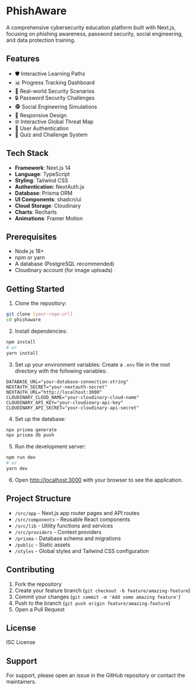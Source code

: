 # PhishAware

A comprehensive cybersecurity education platform built with Next.js, focusing on phishing awareness, password security, social engineering, and data protection training.

## Features

- 🛡️ Interactive Learning Paths
- 📊 Progress Tracking Dashboard
- 🎯 Real-world Security Scenarios
- 🔒 Password Security Challenges
- 🕵️ Social Engineering Simulations
- 📱 Responsive Design
- 🌐 Interactive Global Threat Map
- 🔐 User Authentication
- 🎯 Quiz and Challenge System

## Tech Stack

- **Framework**: Next.js 14
- **Language**: TypeScript
- **Styling**: Tailwind CSS
- **Authentication**: NextAuth.js
- **Database**: Prisma ORM
- **UI Components**: shadcn/ui
- **Cloud Storage**: Cloudinary
- **Charts**: Recharts
- **Animations**: Framer Motion

## Prerequisites

- Node.js 18+ 
- npm or yarn
- A database (PostgreSQL recommended)
- Cloudinary account (for image uploads)

## Getting Started

1. Clone the repository:
```bash
git clone [your-repo-url]
cd phishaware
```

2. Install dependencies:
```bash
npm install
# or
yarn install
```

3. Set up your environment variables:
Create a `.env` file in the root directory with the following variables:
```env
DATABASE_URL="your-database-connection-string"
NEXTAUTH_SECRET="your-nextauth-secret"
NEXTAUTH_URL="http://localhost:3000"
CLOUDINARY_CLOUD_NAME="your-cloudinary-cloud-name"
CLOUDINARY_API_KEY="your-cloudinary-api-key"
CLOUDINARY_API_SECRET="your-cloudinary-api-secret"
```

4. Set up the database:
```bash
npx prisma generate
npx prisma db push
```

5. Run the development server:
```bash
npm run dev
# or
yarn dev
```

6. Open [http://localhost:3000](http://localhost:3000) with your browser to see the application.

## Project Structure

- `/src/app` - Next.js app router pages and API routes
- `/src/components` - Reusable React components
- `/src/lib` - Utility functions and services
- `/src/providers` - Context providers
- `/prisma` - Database schema and migrations
- `/public` - Static assets
- `/styles` - Global styles and Tailwind CSS configuration

## Contributing

1. Fork the repository
2. Create your feature branch (`git checkout -b feature/amazing-feature`)
3. Commit your changes (`git commit -m 'Add some amazing feature'`)
4. Push to the branch (`git push origin feature/amazing-feature`)
5. Open a Pull Request

## License

ISC License

## Support

For support, please open an issue in the GitHub repository or contact the maintainers.

